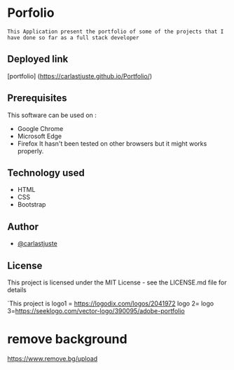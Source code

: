 # Porfolio
`This Application present the portfolio of some of the projects that I have done so far as a full stack developer`

## Deployed link
[portfolio] (https://carlastjuste.github.io/Portfolio/)

## Prerequisites
This software can be used on :
* Google Chrome
* Microsoft Edge   
* Firefox
 It hasn't been tested on other browsers but it might works properly.  

## Technology used
* HTML
* CSS
* Bootstrap

 ## Author
* [@carlastjuste](http://github.com/carlastjuste)

## License
This project is licensed under the MIT License - see the LICENSE.md file for details







`This project is
logo1 = https://logodix.com/logos/2041972
logo 2=
logo 3=https://seeklogo.com/vector-logo/390095/adobe-portfolio


# remove background
https://www.remove.bg/upload

